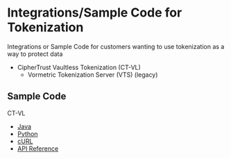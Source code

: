 # Integrations/Sample Code for Tokenization

Integrations or Sample Code for customers wanting to use tokenization as a way to protect data

* CipherTrust Vaultless Tokenization (CT-VL)
  * Vormetric Tokenization Server (VTS) (legacy)

## Sample Code

CT-VL

* [Java](java_samples)
* [Python](python_samples)
* [cURL](curl_samples)
* [API Reference](api_reference)
